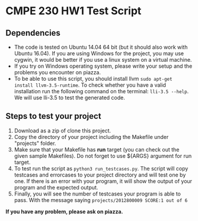 # CMPE 230 HW1 Test Script

## Dependencies

- The code is tested on Ubuntu 14.04 64 bit (but it should also work with Ubuntu 16.04). If you are using Windows for the project, you may use cygwin, it would be better if you use a linux system on a virtual machine.
- If you try on Windows operating system, please write your setup and the problems you encounter on piazza.
- To be able to use this script, you should install llvm `sudo apt-get install llvm-3.5-runtime`. To check whether you have a valid installation run the following command on the terminal: `lli-3.5 --help`. We will use lli-3.5 to test the generated code.

## Steps to test your project
1. Download as a zip of clone this project.
2. Copy the directory of your project including the Makefile under "projects" folder.
3. Make sure that your Makefile has **run** target (you can check out the given sample Makefiles). Do not forget to use ${ARGS} argument for run target.
4. To test run the script as `python3 run_testcases.py`. The script will copy testcases and errorcases to your project directory and will test one by one. If there is an error with your program, it will show the output of your program and the expected output.
5. Finally, you will see the number of testcases your program is able to pass. With the message saying `projects/2012800009 SCORE:1 out of 6`

**If you have any problem, please ask on piazza.**

